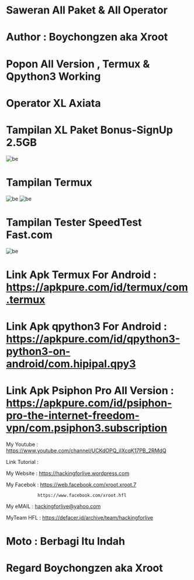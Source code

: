 # Saweran All Paket & All Operator

# Author : Boychongzen aka Xroot

# Popon All Version , Termux & Qpython3 Working

# Operator XL Axiata

# Tampilan XL Paket Bonus-SignUp 2.5GB
![be](https://raw.githubusercontent.com/boychongzen18/PsiphonPro-Scripts3/master/kipli.jpg)
# Tampilan Termux 
![be](https://raw.githubusercontent.com/boychongzen18/PsiphonPro-Scripts3/master/tremos.jpg)
![be](https://raw.githubusercontent.com/boychongzen18/PsiphonPro-Scripts3/master/tremos1.jpg)
# Tampilan Tester SpeedTest Fast.com
![be](https://raw.githubusercontent.com/boychongzen18/PsiphonPro-Scripts3/master/speed.jpg)
# Link Apk Termux For Android : https://apkpure.com/id/termux/com.termux

# Link Apk qpython3 For Android : https://apkpure.com/id/qpython3-python3-on-android/com.hipipal.qpy3

# Link Apk Psiphon Pro All Version : https://apkpure.com/id/psiphon-pro-the-internet-freedom-vpn/com.psiphon3.subscription

My Youtube    : https://www.youtube.com/channel/UCKdOPQ_iIXcqK17PB_2RMdQ

Link Tutorial : 


My Website    : https://hackingforlive.wordpress.com

My Facebok    : https://web.facebook.com/xroot.xroot.7

                https://www.facebook.com/xroot.hfl

My eMAIL      : hackingforlive@yahoo.com

MyTeam HFL    : https://defacer.id/archive/team/hackingforlive

# Moto : Berbagi Itu Indah

# Regard Boychongzen aka Xroot

